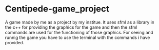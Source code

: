 # Centipede-game_project
A game made by me as a project by my institue. It uses sfml as a library in the c++ for providing the graphics for the game and then the sfml commands are used for the functioning of those graphics.
For seeing and runnig the game you have to use the terminal with the commands i have provided.
